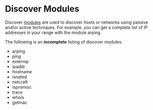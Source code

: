# Discover Modules #

Discover [modules](ModuleCategories.md) are used to discover hosts or networks using passive and/or active techniques. For example, you can get a complete list of IP addresses in your range with the module arping.

The following is an **incomplete** listing of discover modules.

  * arping
  * ping
  * externip
  * ipaddr
  * hostname
  * isnated
  * netcraft
  * ispromisc
  * trace
  * whois
  * getmac